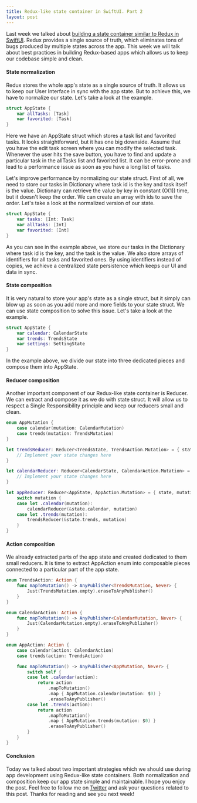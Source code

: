 ```yaml
---
title: Redux-like state container in SwiftUI. Part 2
layout: post
---
```


Last week we talked about [building a state container similar to Redux in SwiftUI](/2019/09/18/redux-like-state-container-in-swiftui/). Redux provides a single source of truth, which eliminates tons of bugs produced by multiple states across the app. This week we will talk about best practices in building Redux-based apps which allows us to keep our codebase simple and clean.

#### State normalization
Redux stores the whole app's state as a single source of truth. It allows us to keep our User Interface in sync with the app state. But to achieve this, we have to normalize our state. Let's take a look at the example.

```swift
struct AppState {
    var allTasks: [Task]
    var favorited: [Task]
}
```

Here we have an AppState struct which stores a task list and favorited tasks. It looks straightforward, but it has one big downside. Assume that you have the edit task screen where you can modify the selected task. Whenever the user hits the save button, you have to find and update a particular task in the allTasks list and favorited list. It can be error-prone and lead to a performance issue as soon as you have a long list of tasks.

Let's improve performance by normalizing our state struct. First of all, we need to store our tasks in Dictionary where task id is the key and task itself is the value. Dictionary can retrieve the value by key in constant (O(1)) time, but it doesn't keep the order. We can create an array with ids to save the order. Let's take a look at the normalized version of our state.

```swift
struct AppState {
    var tasks: [Int: Task]
    var allTasks: [Int]
    var favorited: [Int]
}
```

As you can see in the example above, we store our tasks in the Dictionary where task id is the key, and the task is the value. We also store arrays of identifiers for all tasks and favorited ones. By using identifiers instead of copies, we achieve a centralized state persistence which keeps our UI and data in sync.

#### State composition
It is very natural to store your app's state as a single struct, but it simply can blow up as soon as you add more and more fields to your state struct. We can use state composition to solve this issue. Let's take a look at the example.

```swift
struct AppState {
    var calendar: CalendarState
    var trends: TrendsState
    var settings: SettingState
}
```

In the example above, we divide our state into three dedicated pieces and compose them into AppState.

#### Reducer composition
Another important component of our Redux-like state container is Reducer. We can extract and compose it as we do with state struct. It will allow us to respect a Single Responsibility principle and keep our reducers small and clean.

```swift
enum AppMutation {
    case calendar(mutation: CalendarMutation)
    case trends(mutation: TrendsMutation)
}

let trendsReducer: Reducer<TrendsState, TrendsAction.Mutation> = { state, mutation in
    // Implement your state changes here
}

let calendarReducer: Reducer<CalendarState, CalendarAction.Mutation> = { state, mutation in
    // Implement your state changes here
}

let appReducer: Reducer<AppState, AppAction.Mutation> = { state, mutation in
    switch mutation {
    case let .calendar(mutation):
        calendarReducer(&state.calendar, mutation)
    case let .trends(mutation):
        trendsReducer(&state.trends, mutation)
    }
}
```

#### Action composition
We already extracted parts of the app state and created dedicated to them small reducers. It is time to extract AppAction enum into composable pieces connected to a particular part of the app state.

```swift
enum TrendsAction: Action {
    func mapToMutation() -> AnyPublisher<TrendsMutation, Never> {
        Just(TrendsMutation.empty).eraseToAnyPublisher()
    }
}

enum CalendarAction: Action {
    func mapToMutation() -> AnyPublisher<CalendarMutation, Never> {
        Just(CalendarMutation.empty).eraseToAnyPublisher()
    }
}

enum AppAction: Action {
    case calendar(action: CalendarAction)
    case trends(action: TrendsAction)

    func mapToMutation() -> AnyPublisher<AppMutation, Never> {
        switch self {
        case let .calendar(action):
            return action
                .mapToMutation()
                .map { AppMutation.calendar(mutation: $0) }
                .eraseToAnyPublisher()
        case let .trends(action):
            return action
                .mapToMutation()
                .map { AppMutation.trends(mutation: $0) }
                .eraseToAnyPublisher()
        }
    }
}
```

#### Conclusion
Today we talked about two important strategies which we should use during app development using Redux-like state containers. Both normalization and composition keep our app state simple and maintainable. I hope you enjoy the post. Feel free to follow me on [Twitter](https://twitter.com/mecid) and ask your questions related to this post. Thanks for reading and see you next week! 

